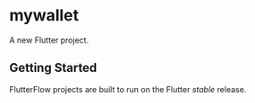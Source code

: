 # mywallet

A new Flutter project.

## Getting Started

FlutterFlow projects are built to run on the Flutter _stable_ release.
